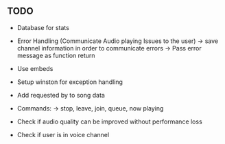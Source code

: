 ## TODO
- Database for stats 
- Error Handling (Communicate Audio playing Issues to the user)
-> save channel information in order to communicate errors
-> Pass error message as function return
- Use embeds
- Setup winston for exception handling 
- Add requested by to song data
- Commands:
-> stop, leave, join, queue, now playing

- Check if audio quality can be improved without performance loss
- Check if user is in voice channel